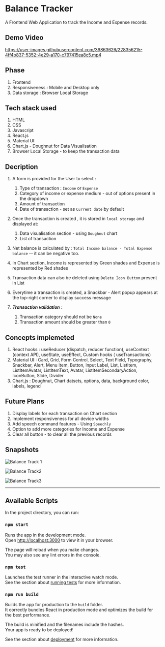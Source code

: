 # Balance Tracker 
A Frontend Web Application to track the Income and Expense records.


## Demo Video


https://user-images.githubusercontent.com/39863626/228356215-4ff4b837-5352-4e29-a170-c797415ea8c5.mp4


## Phase

1. Frontend
2. Responsiveness : Mobile and Desktop only
3. Data storage : Browser Local Storage

## Tech stack used 

1. HTML
2. CSS
3. Javascript
4. React.js
5. Material UI
6. Chart.js - Doughnut for Data Visualisation
7. Browser Local Storage - to keep the transaction data

## Decription

1. A form is provided for the User to select :

   1. Type of transaction : `Income` or `Expense`
   2. Category of income or expense medium - out of options present in the dropdown
   3. Amount of transaction
   4. Date of transaction - set as `Current date` by default
   
2. Once the transaction is created , it is stored in `local storage` and displayed at:

   1. Data visualisation section - using `Doughnut` chart
   2. List of transaction
   
3. Net balance is calculated by : `Total Income balance - Total Expense balance` 
   -- it can be negative too.
   
4. In Chart section, Income is represented by Green shades and Expense is represented by Red shades

5. Transaction data can also be deleted using `Delete Icon Button` present in List

6. Everytime a transaction is created, a Snackbar - Alert popup appears at the top-right corner to display success message

7.  ***Transaction validation*** : 

    1. Transaction category should not be `None`
    2. Transaction amount should be greater than `0`

## Concepts implemeted

1. React hooks : useReducer (dispatch, reducer function), useContext (context API), useState, useEffect, Custom hooks ( useTransactions)
2. Material UI : Card, Grid, Form Control, Select, Text Field, Typography, Snackbar, Alert, Menu Item, Button, Input Label, List, ListItem, ListItemAvatar, ListItemText, Avatar, ListItemSecondaryAction, IconButton, Slide, Divider
3. Chart.js : Doughnut, Chart datsets, options, data, background color, labels, legend

## Future Plans

1. Display labels for each transaction on Chart section
2. Implement responsiveness for all device widths
3. Add speech command features - Using `Speechly`
4. Option to add more categories for Income and Expense
5. Clear all button - to clear all the previous records

## Snapshots

![Balance Track 1](https://user-images.githubusercontent.com/39863626/226024804-1bd4e9d8-add6-488a-bbd0-fd3542b00ec9.png)

![Balance Track2](https://user-images.githubusercontent.com/39863626/226024902-4cd9e6ea-44e6-475e-a0b2-06d40d457e28.png)

![Balance Track3](https://user-images.githubusercontent.com/39863626/226024961-7fc5e25d-0211-4ab7-a792-8bce441adee3.png)


***************************************************************************************


## Available Scripts

In the project directory, you can run:

### `npm start`

Runs the app in the development mode.\
Open [http://localhost:3000](http://localhost:3000) to view it in your browser.

The page will reload when you make changes.\
You may also see any lint errors in the console.

### `npm test`

Launches the test runner in the interactive watch mode.\
See the section about [running tests](https://facebook.github.io/create-react-app/docs/running-tests) for more information.

### `npm run build`

Builds the app for production to the `build` folder.\
It correctly bundles React in production mode and optimizes the build for the best performance.

The build is minified and the filenames include the hashes.\
Your app is ready to be deployed!

See the section about [deployment](https://facebook.github.io/create-react-app/docs/deployment) for more information.



